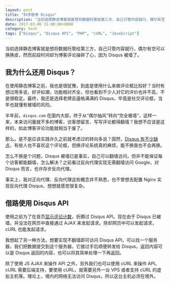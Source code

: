 ```yaml
---
layout: post
title: "科学使用 Disqus"
description: "当初选择静态博客就是想将数据托管给第三方，自己只管内容就行，偶尔有空可以换换皮，然而前端时间却博客评论操碎了心，因为 Disqus 被墙了。"
date: 2017-03-06 15:00:00+0800
category: tech
tags: ["Disqus", "Disqus API", "PHP", "cURL", "JavaScript"]
---
```


当初选择静态博客就是想将数据托管给第三方，自己只管内容就行，偶尔有空可以换换皮，然而前段时间却为博客评论操碎了心，因为 Disqus 被墙了。

## 我为什么还用 Disqus？

在使用静态博客之前，我也是很犹豫，到底是使用什么来做评论框比较好？当时有想过用多说，好评如潮，功能相对齐全，但也看到不少人对它的评价也并不高，不是很稳定。最终，我还是选择老牌且逼格满满的 Disqus，毕竟是社交评论框，当年也就懂有被墙的风险。

半年前，`disqus.com` 在国内大部，终于从“偶尔抽风”转向“完全被墙”，这样一来，本来访问量就不多的博客，访客想留言、写写评论都得翻墙？我想不应该是这样的，如此博客评论功能就相当于废了。

那么，是不是应该实践许久之前就考虑过的转向多说？固然，[Disqus 有不少缺点](/talk-about-duoshuo.html#id-disqus-)，有些人也不喜欢这个评论框，但换评论系统真的麻烦，能不换我也不会再换。

怎么不换是个问题，Disqus 被墙已是事实，自己可以翻墙访问，但并不能保证每个访客都能翻墙，怎么解决？之前看过反向代理实现无需翻墙访问 Google，对 Disqus 而言，也许存步反向代理。

事实上，我对正向代理、反向代理这些概念并不熟悉，也不曾想去配置 Nginx 实现反向代理 Disqus，想想就感觉很复杂。

## 借路使用 Disqus API


使用之前为了在首页[显示评论计数](/disqus-comment-count.html)，折腾过 Disqus API。现在由于 Disqus 已被墙，并没法在网页中直接通过 AJAX 来发起请求。除却网页中可以发起请求，cURL 也能发起请求。

我想起了另一种方法，想要实现不翻墙即可访问 Disqus API，可以找一个服务器，我们把数据提交到这个服务器，它接过手后顺便转发给 Disqus，返回内容可以是 Disqus 返回的内容，也可以将其简单处理一下再返回。

除了使用 JS AJAX 来操作 API 之外，另外我们也可以使用 cURL 来操作 API。cURL 需要后端支持，要使用 cURL，就需要另外一台 VPS 或者支持 cURL 的虚拟主机等。理论上，境内的网络无法访问 Disqus，所以这台主机必须在境外。
